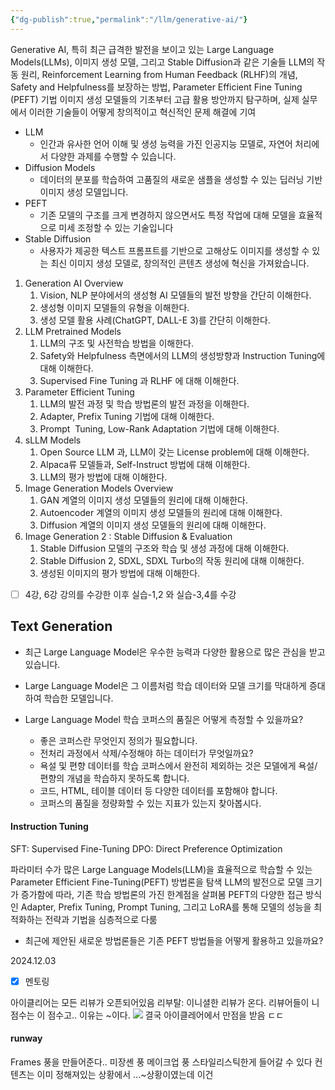 ```yaml
---
{"dg-publish":true,"permalink":"/llm/generative-ai/"}
---
```


Generative AI, 특히 최근 급격한 발전을 보이고 있는 Large Language Models(LLMs), 이미지 생성 모델, 그리고 Stable Diffusion과 같은 기술들
LLM의 작동 원리, Reinforcement Learning from Human Feedback (RLHF)의 개념, Safety and Helpfulness를 보장하는 방법, Parameter Efficient Fine Tuning (PEFT) 기법
이미지 생성 모델들의 기초부터 고급 활용 방안까지 탐구하며, 실제 실무에서 이러한 기술들이 어떻게 창의적이고 혁신적인 문제 해결에 기여

- LLM
    - 인간과 유사한 언어 이해 및 생성 능력을 가진 인공지능 모델로, 자연어 처리에서 다양한 과제를 수행할 수 있습니다.
- Diffusion Models
    - 데이터의 분포를 학습하여 고품질의 새로운 샘플을 생성할 수 있는 딥러닝 기반 이미지 생성 모델입니다.
- PEFT
    - 기존 모델의 구조를 크게 변경하지 않으면서도 특정 작업에 대해 모델을 효율적으로 미세 조정할 수 있는 기술입니다
- Stable Diffusion
    - 사용자가 제공한 텍스트 프롬프트를 기반으로 고해상도 이미지를 생성할 수 있는 최신 이미지 생성 모델로, 창의적인 콘텐츠 생성에 혁신을 가져왔습니다.

1. Generation AI Overview
    1. Vision, NLP 분야에서의 생성형 AI 모델들의 발전 방향을 간단히 이해한다.
    2. 생성형 이미지 모델들의 유형을 이해한다.
    3. 생성 모델 활용 사례(ChatGPT, DALL-E 3)를 간단히 이해한다.
2. LLM Pretrained Models
    1. LLM의 구조 및 사전학습 방법을 이해한다.
    2. Safety와 Helpfulness 측면에서의 LLM의 생성방향과 Instruction Tuning에 대해 이해한다.
    3. Supervised Fine Tuning 과 RLHF 에 대해 이해한다.
3. Parameter Efficient Tuning
    1. LLM의 발전 과정 및 학습 방법론의 발전 과정을 이해한다.
    2. Adapter, Prefix Tuning 기법에 대해 이해한다.
    3. Prompt  Tuning, Low-Rank Adaptation 기법에 대해 이해한다.
4. sLLM Models
    1. Open Source LLM 과, LLM이 갖는 License problem에 대해 이해한다.
    2. Alpaca류 모델들과, Self-Instruct 방법에 대해 이해한다.
    3. LLM의 평가 방법에 대해 이해한다.
5. Image Generation Models Overview
    1. GAN 계열의 이미지 생성 모델들의 원리에 대해 이해한다.
    2. Autoencoder 계열의 이미지 생성 모델들의 원리에 대해 이해한다.
    3. Diffusion 계열의 이미지 생성 모델들의 원리에 대해 이해한다.
6. Image Generation 2 : Stable Diffusion & Evaluation
    1. Stable Diffusion 모델의 구조와 학습 및 생성 과정에 대해 이해한다.
    2. Stable Diffusion 2, SDXL, SDXL Turbo의 작동 원리에 대해 이해한다.
    3. 생성된 이미지의 평가 방법에 대해 이해한다.

- [ ] 4강, 6강 강의를 수강한 이후 실습-1,2 와 실습-3,4를 수강

## Text Generation
- 최근 Large Language Model은 우수한 능력과 다양한 활용으로 많은 관심을 받고 있습니다.
- Large Language Model은 그 이름처럼 학습 데이터와 모델 크기를 막대하게 증대하여 학습한 모델입니다.

- Large Language Model 학습 코퍼스의 품질은 어떻게 측정할 수 있을까요?
    - 좋은 코퍼스란 무엇인지 정의가 필요합니다. 
    - 전처리 과정에서 삭제/수정해야 하는 데이터가 무엇일까요?
    - 욕설 및 편향 데이터를 학습 코퍼스에서 완전히 제외하는 것은 모델에게 욕설/편향의 개념을 학습하지 못하도록 합니다. 
    - 코드, HTML, 테이블 데이터 등 다양한 데이터를 포함해야 합니다. 
    - 코퍼스의 품질을 정량화할 수 있는 지표가 있는지 찾아봅시다.

#### Instruction Tuning
SFT: Supervised Fine-Tuning
DPO: Direct Preference Optimization

파라미터 수가 많은 Large Language Models(LLM)을 효율적으로 학습할 수 있는 Parameter Efficient Fine-Tuning(PEFT) 방법론을 탐색
LLM의 발전으로 모델 크기가 증가함에 따라, 기존 학습 방법론의 가진 한계점을 살펴봄
PEFT의 다양한 접근 방식인 Adapter, Prefix Tuning, Prompt Tuning, 그리고 LoRA를 통해 모델의 성능을 최적화하는 전략과 기법을 심층적으로 다룸

- 최근에 제안된 새로운 방법론들은 기존 PEFT 방법들을 어떻게 활용하고 있을까요?

2024.12.03
- [x] 멘토링

아이클리어는 모든 리뷰가 오픈되어있음
리부탈: 이니셜한 리뷰가 온다. 리뷰어들이 니 점수는 이 점수고.. 이유는 ~이다.
![](https://i.imgur.com/r14rbvW.png)
결국 아이클레어에서 만점을 받음 ㄷㄷ

#### runway
Frames
풍을 만들어준다.. 미장셴 풍
메이크업 풍
스타일리스틱한게 들어갈 수 있다
컨텐츠는 이미 정해져있는 상황에서 ...~상황이였는데
이건 

